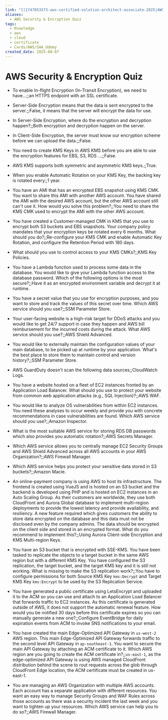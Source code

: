 ```yaml
---
link: "[[1747853373-aws-certified-solution-architect-associate-2025|AWS Certified Solution Architect Associate 2025]]"
aliases:
  - AWS Security & Encryption Quiz
tags:
  - Knowledge
  - aws
  - cloud
  - certificate
  - Cards/AWS/SAA_Udemy
created_date: 2025-08-07
---
```

# AWS Security & Encryption Quiz
- To enable In-flight Encryption (In-Transit Encryption), we need to have...;;an HTTPS endpoint with an SSL certificate.
<!--SR:!2025-09-10,20,250-->
- Server-Side Encryption means that the data is sent encrypted to the server.;;False, it means that the server will encrypt the data for use.
<!--SR:!2025-10-28,61,310-->
- In Server-Side Encryption, where do the encryption and decryption happen?;;Both encryption and decryption happen on the server.
<!--SR:!2025-10-22,56,310-->
- In Client-Side Encryption, the server must know our encryption scheme before we can upload the data.;;False.
<!--SR:!2025-10-23,57,310-->
- You need to create KMS Keys in AWS KMS before you are able to use the encryption features for EBS, S3, RDS ...;;False.
<!--SR:!2025-11-01,64,310-->
- AWS KMS supports both symmetric and asymmetric KMS keys.;;True.
<!--SR:!2025-11-01,64,310-->
- When you enable Automatic Rotation on your KMS Key, the backing key is rotated every;;1 year.
<!--SR:!2025-10-22,56,310-->
- You have an AMI that has an encrypted EBS snapshot using KMS CMK. You want to share this AMI with another AWS account. You have shared the AMI with the desired AWS account, but the other AWS account still can't use it. How would you solve this problem?;;You need to share the KMS CMK used to encrypt the AMI with the other AWS account.
<!--SR:!2025-10-21,55,310-->
- You have created a Customer-managed CMK in KMS that you use to encrypt both S3 buckets and EBS snapshots. Your company policy mandates that your encryption keys be rotated every 6 months. What should you do?;;Re-configure your KMS CMK and enable Automatic Key Rotation, and configure the Retention Period with 180 days.
<!--SR:!2025-10-14,46,290-->
- What should you use to control access to your KMS CMKs?;;KMS Key Policies.
<!--SR:!2025-10-05,41,290-->
- You have a Lambda function used to process some data in the database. You would like to give your Lambda function access to the database password. Which of the following options is the most secure?;;Have it as an encrypted environment variable and decrypt it at runtime.
<!--SR:!2025-10-02,38,290-->
- You have a secret value that you use for encryption purposes, and you want to store and track the values of this secret over time. Which AWS service should you use?;;SSM Parameter Store.
<!--SR:!2025-09-26,32,270-->
- Your user-facing website is a high-risk target for DDoS attacks and you would like to get 24/7 support in case they happen and AWS bill reimbursement for the incurred costs during the attack. What AWS service should you use?;;AWS Shield Advanced.
<!--SR:!2025-10-30,63,310-->
- You would like to externally maintain the configuration values of your main database, to be picked up at runtime by your application. What's the best place to store them to maintain control and version history?;;SSM Parameter Store.
<!--SR:!2025-10-31,63,310-->
- AWS GuardDuty doesn't scan the following data sources;;CloudWatch Logs.
<!--SR:!2025-09-06,5,230-->
- You have a website hosted on a fleet of EC2 instances fronted by an Application Load Balancer. What should you use to protect your website from common web application attacks (e.g., SQL Injection)?;;AWS WAF.
<!--SR:!2025-11-02,65,310-->
- You would like to analyze OS vulnerabilities from within EC2 instances. You need these analyses to occur weekly and provide you with concrete recommendations in case vulnerabilities are found. Which AWS service should you use?;;Amazon Inspector.
<!--SR:!2025-09-11,10,230-->
- What is the most suitable AWS service for storing RDS DB passwords which also provides you automatic rotation?;;AWS Secrets Manager.
<!--SR:!2025-10-01,37,290-->
- Which AWS service allows you to centrally manage EC2 Security Groups and AWS Shield Advanced across all AWS accounts in your AWS Organization?;;AWS Firewall Manager.
<!--SR:!2025-10-27,60,310-->
- Which AWS service helps you protect your sensitive data stored in S3 buckets?;;Amazon Macie.
<!--SR:!2025-09-17,26,290-->
- An online-payment company is using AWS to host its infrastructure. The frontend is created using VueJS and is hosted on an S3 bucket and the backend is developed using PHP and is hosted on EC2 instances in an Auto Scaling Group. As their customers are worldwide, they use both CloudFront and Aurora Global database to implement multi-region deployments to provide the lowest latency and provide availability, and resiliency. A new feature required which gives customers the ability to store data encrypted on the database and this data must not be disclosed even by the company admins. The data should be encrypted on the client side and stored in an encrypted format. What do you recommend to implement this?;;Using Aurora Client-side Encryption and KMS Multi-region Keys.
<!--SR:!2025-09-17,16,250-->
- You have an S3 bucket that is encrypted with SSE-KMS. You have been tasked to replicate the objects to a target bucket in the same AWS region but with a different KMS Key. You have configured the S3 replication, the target bucket, and the target KMS key and it is still not working. What is missing to make the S3 replication work?;;You have to configure permissions for both Source KMS Key `kms:Decrypt` and Target KMS Key `kms:Encrypt` to be used by the S3 Replication Service.
<!--SR:!2025-09-16,25,270-->
- You have generated a public certificate using LetsEncrypt and uploaded it to the ACM so you can use and attach to an Application Load Balancer that forwards traffic to EC2 instances. As this certificate is generated outside of AWS, it does not support the automatic renewal feature. How would you be notified 30 days before this certificate expires so you can manually generate a new one?;;Configure EventBridge for daily expiration events from ACM to invoke SNS notifications to your email.
<!--SR:!2025-09-06,17,250-->
- You have created the main Edge-Optimized API Gateway in `us-west-2` AWS region. This main Edge-Optimized API Gateway forwards traffic to the second level API Gateway in `ap-southeast-1`. You want to secure the main API Gateway by attaching an ACM certificate to it. Which AWS region are you going to create the ACM certificate in?;;`us-east-1`, as the edge-optimized API Gateway is using AWS managed CloudFront distribution behind the scene to rout requests across the glob through CloudFront Edge location, the ACM certificate must be created in us-east-1.
<!--SR:!2025-10-29,62,310-->
- You are managing an AWS Organization with multiple AWS accounts. Each account has a separate application with different resources. You want an easy way to manage Security Groups and WAF Rules across those accounts as there was a security incident the last week and you want to tighten up your resources. Which AWS service can help you to do so?;;AWS Firewall Manager.
<!--SR:!2025-09-27,22,270-->




